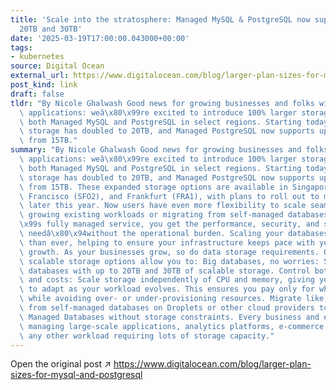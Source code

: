 ```yaml
---
title: 'Scale into the stratosphere: Managed MySQL & PostgreSQL now support up to
  20TB and 30TB'
date: '2025-03-19T17:00:00.043000+00:00'
tags:
- kubernetes
source: Digital Ocean
external_url: https://www.digitalocean.com/blog/larger-plan-sizes-for-mysql-and-postgresql
post_kind: link
draft: false
tldr: "By Nicole Ghalwash Good news for growing businesses and folks with data-intensive\
  \ applications: weâ\x80\x99re excited to introduce 100% larger storage plans for\
  \ both Managed MySQL and PostgreSQL in select regions. Starting today, Managed MySQL\
  \ storage has doubled to 20TB, and Managed PostgreSQL now supports up to 30TB, up\
  \ from 15TB."
summary: "By Nicole Ghalwash Good news for growing businesses and folks with data-intensive\
  \ applications: weâ\x80\x99re excited to introduce 100% larger storage plans for\
  \ both Managed MySQL and PostgreSQL in select regions. Starting today, Managed MySQL\
  \ storage has doubled to 20TB, and Managed PostgreSQL now supports up to 30TB, up\
  \ from 15TB. These expanded storage options are available in Singapore (SGP1), San\
  \ Francisco (SFO2), and Frankfurt (FRA1), with plans to roll out to more regions\
  \ later this year. Now users have even more flexibility to scale seamlessly, whether\
  \ growing existing workloads or migrating from self-managed databases. With DigitalOceanâ\x80\
  \x99s fully managed service, you get the performance, security, and simplicity you\
  \ needâ\x80\x94without the operational burden. Scaling your databases is now easier\
  \ than ever, helping to ensure your infrastructure keeps pace with your business\
  \ growth. As your businesses grow, so do data storage requirements. Our expanded,\
  \ scalable storage options allow you to: Big databases, no worries: Support large\
  \ databases with up to 20TB and 30TB of scalable storage. Control both performance\
  \ and costs: Scale storage independently of CPU and memory, giving you the flexibility\
  \ to adapt as your workload evolves. This ensures you pay only for what you need\
  \ while avoiding over- or under-provisioning resources. Migrate like magic: Move\
  \ from self-managed databases on Droplets or other cloud providers to DigitalOcean\
  \ Managed Databases without storage constraints. Every business and every developer\
  \ managing large-scale applications, analytics platforms, e-commerce sites, and\
  \ any other workload requiring lots of storage capacity."
---
```

Open the original post ↗ https://www.digitalocean.com/blog/larger-plan-sizes-for-mysql-and-postgresql
